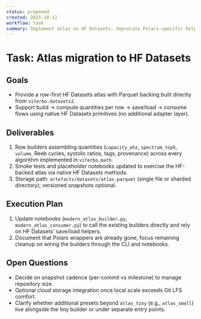 ```yaml
---
status: proposed
created: 2025-10-12
workflow: task
summary: Implement atlas on HF Datasets; deprecate Polars-specific helpers.
---
```


# Task: Atlas migration to HF Datasets

## Goals

- Provide a row-first HF Datasets atlas with Parquet backing built directly from `viterbo.datasets2`.
- Support build → compute quantities per row → save/load → consume flows using native HF Datasets
  primitives (no additional adapter layer).

## Deliverables

1. Row builders assembling quantities (`capacity_ehz`, `spectrum_topk`, `volume`, Reeb cycles,
   systolic ratios, tags, provenance) across every algorithm implemented in `viterbo.math`.
2. Smoke tests and placeholder notebooks updated to exercise the HF-backed atlas via native HF
   Datasets methods.
3. Storage path: `artefacts/datasets/atlas.parquet` (single file or sharded directory); versioned
   snapshots optional.

## Execution Plan

1. Update notebooks (`modern_atlas_builder.py`, `modern_atlas_consumer.py`) to call the existing
   builders directly and rely on HF Datasets’ save/load helpers.
2. Document that Polars wrappers are already gone; focus remaining cleanup on wiring the builders
   through the CLI and notebooks.

## Open Questions

- Decide on snapshot cadence (per-commit vs milestone) to manage repository size.
- Optional cloud storage integration once local scale exceeds Git LFS comfort.
- Clarify whether additional presets beyond `atlas_tiny` (e.g., `atlas_small`) live alongside the
  tiny builder or under separate entry points.

